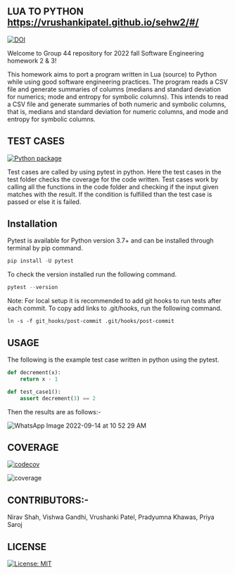 ## LUA TO PYTHON  https://vrushankipatel.github.io/sehw2/#/

[![DOI](https://zenodo.org/badge/533039981.svg)](https://zenodo.org/badge/latestdoi/533039981)

Welcome to Group 44 repository for 2022 fall Software Engineering homework 2 & 3!

This homework aims to port a program written in Lua (source) to Python while using good software engineering practices. The program reads a CSV file and generate summaries of columns (medians and standard deviation for numerics; mode and entropy for symbolic columns). This intends to read a CSV file and generate summaries of both numeric and symbolic columns, that is, medians and standard deviation for numeric columns, and mode and entropy for symbolic columns.

## TEST CASES

[![Python package](https://github.com/VrushankiPatel/sehw2/actions/workflows/python-package.yml/badge.svg)](https://github.com/VrushankiPatel/sehw2/actions/workflows/python-package.yml)

Test cases are called by using pytest in python. Here the test cases in the test folder checks the coverage for the code written. Test cases work by calling all the functions in the code folder and checking if the input given matches with the result. If the condition is fulfilled than the test case is passed or else it is failed.

## Installation

Pytest is available for Python version 3.7+ and can be installed through terminal by pip command.

```python
pip install -U pytest
```
To check the version installed run the following command.

```python
pytest --version
```

Note: For local setup it is recommended to add git hooks to run tests after each commit. To copy add links to .git/hooks, run the following command.
```shell script
ln -s -f git_hooks/post-commit .git/hooks/post-commit
```

## USAGE

The following is the example test case written in python using the pytest.

```python
def decrement(x):
    return x - 1

def test_case1():
    assert decrement(3) == 2
 ```
Then the results are as follows:-

![WhatsApp Image 2022-09-14 at 10 52 29 AM](https://user-images.githubusercontent.com/111928135/190189229-f867cebd-4dde-479f-9dd2-9da318ae2dab.jpeg)

## COVERAGE

[![codecov](https://codecov.io/gh/VrushankiPatel/sehw2/branch/main/graph/badge.svg?token=SB69L5UNVL)](https://codecov.io/gh/VrushankiPatel/sehw2)

![coverage](https://user-images.githubusercontent.com/111928135/191138865-497f52df-58f8-4142-8b30-9b4155690198.png)

## CONTRIBUTORS:-

Nirav Shah,
Vishwa Gandhi, 
Vrushanki Patel,
Pradyumna Khawas,
Priya Saroj

## LICENSE
[![License: MIT](https://img.shields.io/badge/License-MIT-green.svg)](https://opensource.org/licenses/MIT)
 


